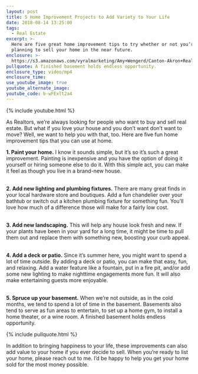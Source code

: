 ```yaml
---
layout: post
title: 5 Home Improvement Projects to Add Variety to Your Life
date: 2018-08-14 13:25:00
tags:
  - Real Estate
excerpt: >-
  Here are five great home improvement tips to try whether or not you’re
  planning to sell your home in the near future.
enclosure: >-
  https://s3.amazonaws.com/vyralmarketing/Amy+Wengerd/Canton-Akron+Real+Estate+Agent-+5+Tips+for+Improving+Your+Home.mp4
pullquote: A finished basement holds endless opportunity.
enclosure_type: video/mp4
enclosure_time:
use_youtube_image: true
youtube_alternate_image:
youtube_code: b-wFExlt2a4
---
```


{% include youtube.html %}

As Realtors, we’re always looking for people who want to buy and sell real estate. But what if you love your house and you don’t want don’t want to move? Well, we want to help you with that, too. Here are five fun home improvement tips that you can use at home.

**1. Paint your home.** I know it sounds simple, but it’s so it’s such a great improvement. Painting is inexpensive and you have the option of doing it yourself or hiring someone else to do it. With this simple act, you can make it feel as though you live in a brand-new house.<br> 

**2. Add new lighting and plumbing fixtures.** There are many great finds in your local hardware store and boutiques. Add a fun chandelier over your bathtub or switch out a kitchen plumbing fixture for something fun. You’ll love how much of a difference those will make for a fairly low cost.<br> 

**3. Add new landscaping.** This will help any house look fresh and new. If your plants have been in your yard for a long time, it might be time to pull them out and replace them with something new, boosting your curb appeal.<br> 

**4. Add a deck or patio.** Since it’s summer here, you might want to spend a lot of time outside. By adding a deck or patio, you can make that easy, fun, and relaxing. Add a water feature like a fountain, put in a fire pit, and/or add some new lighting to make nighttime engagements more fun. It will also make entertaining guests more enjoyable.<br> 

**5. Spruce up your basement.** When we’re not outside, as in the cold months, we tend to spend a lot of time in the basement. Basements also tend to serve as fun areas to entertain, to set up a home gym, to install a home theater, or a wine room. A finished basement holds endless opportunity.

{% include pullquote.html %}

In addition to bringing happiness to your life, these improvements can also add value to your home if you ever decide to sell. When you’re ready to list your home, please reach out to me. I’d be happy to help you get your home sold for the most money possible.